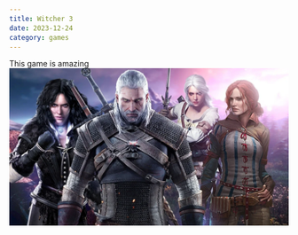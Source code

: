 ```yaml
---
title: Witcher 3
date: 2023-12-24
category: games
---
```


This game is amazing
![The Witcher 3](/public/images/witcher3.webp)
